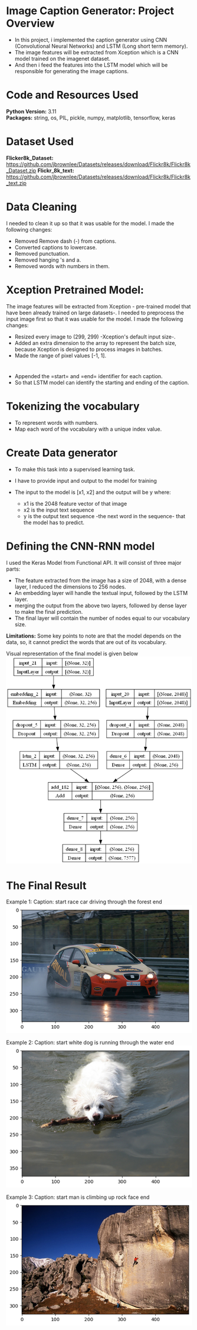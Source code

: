 # Image Caption Generator: Project Overview 
* In this project, i implemented the caption generator using CNN (Convolutional Neural Networks) and LSTM (Long short term memory).
* The image features will be extracted from Xception which is a CNN model trained on the imagenet dataset.
* And then i feed the features into the LSTM model which will be responsible for generating the image captions.

# Code and Resources Used 
**Python Version:** 3.11  
**Packages:** string, os, PIL, pickle, numpy, matplotlib, tensorflow, keras

# Dataset Used 
**Flicker8k_Dataset:** https://github.com/jbrownlee/Datasets/releases/download/Flickr8k/Flickr8k_Dataset.zip
**Flickr_8k_text:** https://github.com/jbrownlee/Datasets/releases/download/Flickr8k/Flickr8k_text.zip

# Data Cleaning
I needed to clean it up so that it was usable for the model. I made the following changes:

*	Removed Remove dash (-) from captions.
*	Converted captions to lowercase.
*	Removed punctuation.
*	Removed hanging 's and a.
*	Removed words with numbers in them.

# Xception Pretrained Model:
The image features will be extracted from Xception - pre-trained model that have been already trained on large datasets-.
I needed to preprocess the input image first so that it was usable for the model. I made the following changes:

*	Resized every image to (299, 299) -Xception's default input size-.
*	Added an extra dimension to the array to represent the batch size, because Xception is designed to process images in batches.
*	Made the range of pixel values [-1, 1].

# 
* Appended the =start= and =end= identifier for each caption.
* So that LSTM model can identify the starting and ending of the caption.

# Tokenizing the vocabulary
* To represent words with numbers.
* Map each word of the vocabulary with a unique index value.

# Create Data generator
* To make this task into a supervised learning task.
* I have to provide input and output to the model for training
* The input to the model is [x1, x2] and the output will be y where:
  
    * x1 is the 2048 feature vector of that image
    * x2 is the input text sequence
    * y is the output text sequence -the next word in the sequence- that the model has to predict.

# Defining the CNN-RNN model
I used the Keras Model from Functional API. It will consist of three major parts:

* The feature extracted from the image has a size of 2048, with a dense layer, I reduced the dimensions to 256 nodes.
* An embedding layer will handle the textual input, followed by the LSTM layer.
* merging the output from the above two layers, followed by dense layer to make the final prediction.
* The final layer will contain the number of nodes equal to our vocabulary size.

**Limitations:** Some key points to note are that the model depends on the data, so, it cannot predict the words that are out of its vocabulary.

Visual representation of the final model is given below
![alt text](https://github.com/amraskar/Image-Caption-Generator/blob/f174754b5b16057dc232669d2451e8c867304564/model.png "Visual representation of the final model")


# The Final Result
Example 1:
Caption: start race car driving through the forest end
![alt text](https://github.com/amraskar/Image-Caption-Generator/blob/2a71adb7f17bdeafbce160501fda5ca0f6a03122/Example_1.png "Example 1")

Example 2:
Caption: start white dog is running through the water end
![alt text](https://github.com/amraskar/Image-Caption-Generator/blob/0246ae8d77eee33f58db2014ecf381f54022f201/Example_2.png "Example 2")

Example 3:
Caption: start man is climbing up rock face end
![alt text](https://github.com/amraskar/Image-Caption-Generator/blob/0246ae8d77eee33f58db2014ecf381f54022f201/Example_3.png "Example 3")
